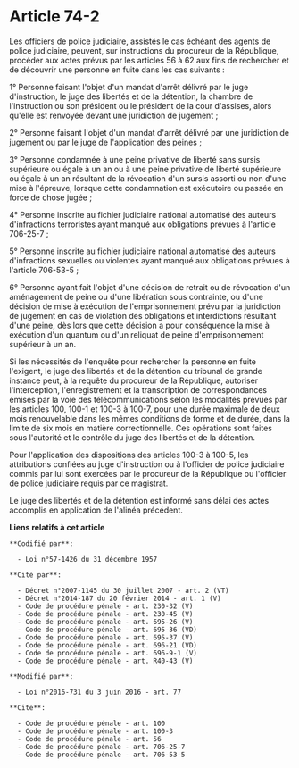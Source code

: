 # Article 74-2

Les officiers de police judiciaire, assistés le cas échéant des agents de police judiciaire, peuvent, sur instructions du
procureur de la République, procéder aux actes prévus par les articles 56 à 62 aux fins de rechercher et de découvrir une
personne en fuite dans les cas suivants : 

1° Personne faisant l'objet d'un mandat d'arrêt délivré par le juge d'instruction, le juge des libertés et de la détention,
la chambre de l'instruction ou son président ou le président de la cour d'assises, alors qu'elle est renvoyée devant une
juridiction de jugement ; 

2° Personne faisant l'objet d'un mandat d'arrêt délivré par une juridiction de jugement ou par le juge de l'application des
peines ; 

3° Personne condamnée à une peine privative de liberté sans sursis supérieure ou égale à un an ou à une peine privative de
liberté supérieure ou égale à un an résultant de la révocation d'un sursis assorti ou non d'une mise à l'épreuve, lorsque
cette condamnation est exécutoire ou passée en force de chose jugée ; 

4° Personne inscrite au fichier judiciaire national automatisé des auteurs d'infractions terroristes ayant manqué aux
obligations prévues à l'article 706-25-7 ; 

5° Personne inscrite au fichier judiciaire national automatisé des auteurs d'infractions sexuelles ou violentes ayant manqué
aux obligations prévues à l'article 706-53-5 ;

6° Personne ayant fait l'objet d'une décision de retrait ou de révocation d'un aménagement de peine ou d'une libération sous
contrainte, ou d'une décision de mise à exécution de l'emprisonnement prévu par la juridiction de jugement en cas de
violation des obligations et interdictions résultant d'une peine, dès lors que cette décision a pour conséquence la mise à
exécution d'un quantum ou d'un reliquat de peine d'emprisonnement supérieur à un an. 

Si les nécessités de l'enquête pour rechercher la personne en fuite l'exigent, le juge des libertés et de la détention du
tribunal de grande instance peut, à la requête du procureur de la République, autoriser l'interception, l'enregistrement et
la transcription de correspondances émises par la voie des télécommunications selon les modalités prévues par les articles
100, 100-1 et 100-3 à 100-7, pour une durée maximale de deux mois renouvelable dans les mêmes conditions de forme et de
durée, dans la limite de six mois en matière correctionnelle. Ces opérations sont faites sous l'autorité et le contrôle du
juge des libertés et de la détention. 

Pour l'application des dispositions des articles 100-3 à 100-5, les attributions confiées au juge d'instruction ou à
l'officier de police judiciaire commis par lui sont exercées par le procureur de la République ou l'officier de police
judiciaire requis par ce magistrat. 

Le juge des libertés et de la détention est informé sans délai des actes accomplis en application de l'alinéa précédent.

**Liens relatifs à cet article**

	**Codifié par**:

	  - Loi n°57-1426 du 31 décembre 1957

	**Cité par**:

	  - Décret n°2007-1145 du 30 juillet 2007 - art. 2 (VT)
	  - Décret n°2014-187 du 20 février 2014 - art. 1 (V)
	  - Code de procédure pénale - art. 230-32 (V)
	  - Code de procédure pénale - art. 230-45 (V)
	  - Code de procédure pénale - art. 695-26 (V)
	  - Code de procédure pénale - art. 695-36 (VD)
	  - Code de procédure pénale - art. 695-37 (V)
	  - Code de procédure pénale - art. 696-21 (VD)
	  - Code de procédure pénale - art. 696-9-1 (V)
	  - Code de procédure pénale - art. R40-43 (V)

	**Modifié par**:

	  - Loi n°2016-731 du 3 juin 2016 - art. 77

	**Cite**:

	  - Code de procédure pénale - art. 100
	  - Code de procédure pénale - art. 100-3
	  - Code de procédure pénale - art. 56
	  - Code de procédure pénale - art. 706-25-7
	  - Code de procédure pénale - art. 706-53-5
